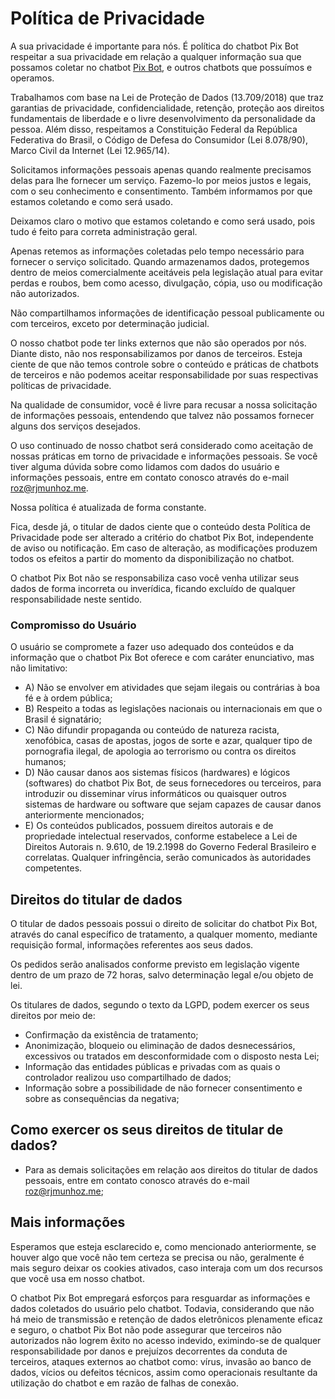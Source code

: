 # Política de Privacidade

A sua privacidade é importante para nós. É política do chatbot Pix Bot respeitar a sua privacidade em relação a qualquer
informação sua que possamos coletar no chatbot [Pix Bot](https://t.me/amandapixbot), e outros chatbots que possuímos e
operamos.

Trabalhamos com base na Lei de Proteção de Dados (13.709/2018) que traz garantias de privacidade, confidencialidade,
retenção, proteção aos direitos fundamentais de liberdade e o livre desenvolvimento da personalidade da pessoa. Além
disso, respeitamos a Constituição Federal da República Federativa do Brasil, o Código de Defesa do Consumidor (Lei
8.078/90), Marco Civil da Internet (Lei 12.965/14).

Solicitamos informações pessoais apenas quando realmente precisamos delas para lhe fornecer um serviço. Fazemo-lo por
meios justos e legais, com o seu conhecimento e consentimento. Também informamos por que estamos coletando e como será
usado.

Deixamos claro o motivo que estamos coletando e como será usado, pois tudo é feito para correta administração geral.

Apenas retemos as informações coletadas pelo tempo necessário para fornecer o serviço solicitado. Quando armazenamos
dados, protegemos dentro de meios comercialmente aceitáveis pela legislação atual para evitar perdas e roubos, bem como
acesso, divulgação, cópia, uso ou modificação não autorizados.

Não compartilhamos informações de identificação pessoal publicamente ou com terceiros, exceto por determinação judicial.

O nosso chatbot pode ter links externos que não são operados por nós. Diante disto, não nos responsabilizamos por danos
de terceiros. Esteja ciente de que não temos controle sobre o conteúdo e práticas de chatbots de terceiros e não podemos
aceitar responsabilidade por suas respectivas políticas de privacidade.

Na qualidade de consumidor, você é livre para recusar a nossa solicitação de informações pessoais, entendendo que talvez
não possamos fornecer alguns dos serviços desejados.

O uso continuado de nosso chatbot será considerado como aceitação de nossas práticas em torno de privacidade e
informações pessoais. Se você tiver alguma dúvida sobre como lidamos com dados do usuário e informações pessoais, entre
em contato conosco através do e-mail roz@rjmunhoz.me.

Nossa política é atualizada de forma constante.

Fica, desde já, o titular de dados ciente que o conteúdo desta Política de Privacidade pode ser alterado a critério do
chatbot Pix Bot, independente de aviso ou notificação. Em caso de alteração, as modificações produzem todos os efeitos a
partir do momento da disponibilização no chatbot.

O chatbot Pix Bot não se responsabiliza caso você venha utilizar seus dados de forma incorreta ou inverídica, ficando
excluído de qualquer responsabilidade neste sentido.

### Compromisso do Usuário

O usuário se compromete a fazer uso adequado dos conteúdos e da informação que o chatbot Pix Bot oferece e com caráter
enunciativo, mas não limitativo:

- A) Não se envolver em atividades que sejam ilegais ou contrárias à boa fé e à ordem pública;
- B) Respeito a todas as legislações nacionais ou internacionais em que o Brasil é signatário;
- C) Não difundir propaganda ou conteúdo de natureza racista, xenofóbica, casas de apostas, jogos de sorte e azar,
  qualquer tipo de pornografia ilegal, de apologia ao terrorismo ou contra os direitos humanos;
- D) Não causar danos aos sistemas físicos (hardwares) e lógicos (softwares) do chatbot Pix Bot, de seus fornecedores ou
  terceiros, para introduzir ou disseminar vírus informáticos ou quaisquer outros sistemas de hardware ou software que
  sejam capazes de causar danos anteriormente mencionados;
- E) Os conteúdos publicados, possuem direitos autorais e de propriedade intelectual reservados, conforme estabelece a
  Lei de Direitos Autorais n. 9.610, de 19.2.1998 do Governo Federal Brasileiro e correlatas. Qualquer infringência,
  serão comunicados às autoridades competentes.

## Direitos do titular de dados

O titular de dados pessoais possui o direito de solicitar do chatbot Pix Bot, através do canal específico de tratamento,
a qualquer momento, mediante requisição formal, informações referentes aos seus dados.

Os pedidos serão analisados conforme previsto em legislação vigente dentro de um prazo de 72 horas, salvo determinação
legal e/ou objeto de lei.

Os titulares de dados, segundo o texto da LGPD, podem exercer os seus direitos por meio de:

- Confirmação da existência de tratamento;
- Anonimização, bloqueio ou eliminação de dados desnecessários, excessivos ou tratados em desconformidade com o disposto
  nesta Lei;
- Informação das entidades públicas e privadas com as quais o controlador realizou uso compartilhado de dados;
- Informação sobre a possibilidade de não fornecer consentimento e sobre as consequências da negativa;

## Como exercer os seus direitos de titular de dados?

- Para as demais solicitações em relação aos direitos do titular de dados pessoais, entre em contato conosco através do
  e-mail roz@rjmunhoz.me;

## Mais informações

Esperamos que esteja esclarecido e, como mencionado anteriormente, se houver algo que você não tem certeza se precisa ou
não, geralmente é mais seguro deixar os cookies ativados, caso interaja com um dos recursos que você usa em nosso
chatbot.

O chatbot Pix Bot empregará esforços para resguardar as informações e dados coletados do usuário pelo chatbot. Todavia,
considerando que não há meio de transmissão e retenção de dados eletrônicos plenamente eficaz e seguro, o chatbot Pix
Bot não pode assegurar que terceiros não autorizados não logrem êxito no acesso indevido, eximindo-se de qualquer
responsabilidade por danos e prejuízos decorrentes da conduta de terceiros, ataques externos ao chatbot como: vírus,
invasão ao banco de dados, vícios ou defeitos técnicos, assim como operacionais resultante da utilização do chatbot e em
razão de falhas de conexão.
